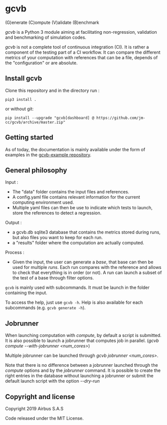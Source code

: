 # gcvb

(G)enerate (C)ompute (V)alidate (B)enchmark

*gcvb* is a Python 3 module aiming at facilitating non-regression, validation and benchmarking of simulation codes.

*gcvb* is not a complete tool of continuous integration (CI). It is rather a component of the testing part of a CI workflow. It can compare the different metrics of your computation with references that can be a file, depends of the "configuration" or are absolute.

## Install gcvb

Clone this repository and in the directory run :
```
pip3 install .
```

or without git:

```
pip install --upgrade "gcvb[dashboard] @ https://github.com/jm-cc/gcvb/archive/master.zip"
```

## Getting started

As of today, the documentation is mainly available under the form of examples in the [gcvb-example repository](https://github.com/jm-cc/gcvb-examples).

## General philosophy

Input : 
- The "data" folder contains the input files and references.
- A config.yaml file contains relevant information for the current computing environment used.
- Multiple yaml files can then be use to indicate which tests to launch, store the references to detect a regression.

Output :
- a gcvb.db sqlite3 database that contains the metrics stored during runs, but also files you want to keep for each run.
- a "results" folder where the computation are actually computed.

Process :
- Given the input, the user can generate a *base*, that base can then be used for multiple *runs*. Each run compares with the reference and allows to check that everything is in order (or not). A run can launch a subset of the test of a base through filter options.

`gcvb` is mainly used with subcommands. It must be launch in the folder containing the input.

To access the help, just use `gcvb -h`. Help is also available for each subcommands (e.g. `gcvb generate -h`).

## Jobrunner

When launching computation with *compute*, by default a script is submitted.
It is also possible to launch a jobrunner that computes job in parallel. (*gcvb compute --with-jobrunner <num_cores>*)

Multiple jobrunner can be launched through *gcvb jobrunner <num_cores>*.

Note that there is no difference between a jobrunner launched through the *compute* options and by the *jobrunner* command.
It is possible to create the right entries in the database without launching a jobrunner or submit the default launch script with the option *--dry-run*

## Copyright and license

Copyright 2019 Airbus S.A.S

Code released under the MIT License.
